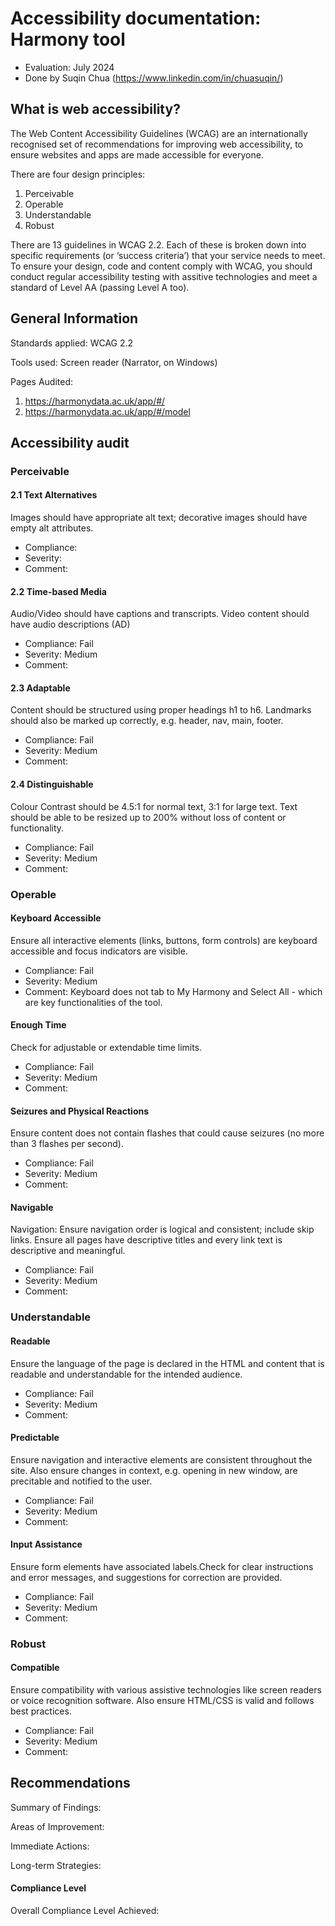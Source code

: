 # Accessibility documentation: Harmony tool
- Evaluation: July 2024
- Done by Suqin Chua (https://www.linkedin.com/in/chuasuqin/)

## What is web accessibility?
The Web Content Accessibility Guidelines (WCAG) are an internationally recognised set of recommendations for improving web accessibility, to ensure websites and apps are made accessible for everyone.

There are four design principles:
1. Perceivable
2. Operable
3. Understandable
4. Robust

There are 13 guidelines in WCAG 2.2. Each of these is broken down into specific requirements (or ‘success criteria’) that your service needs to meet. To ensure your design, code and content comply with WCAG, you should conduct regular accessibility testing with assitive technologies and meet a standard of Level AA (passing Level A too).

## General Information
Standards applied: WCAG 2.2

Tools used: Screen reader (Narrator, on Windows)

Pages Audited:
1. https://harmonydata.ac.uk/app/#/
2. https://harmonydata.ac.uk/app/#/model

## Accessibility audit
### Perceivable
#### 2.1 Text Alternatives
Images should have appropriate alt text; decorative images should have empty alt attributes.
- Compliance: 
- Severity: 
- Comment:
#### 2.2 Time-based Media
Audio/Video should have captions and transcripts. Video content should have audio descriptions (AD)
- Compliance: Fail
- Severity: Medium
- Comment:
#### 2.3 Adaptable
Content should be structured using proper headings h1 to h6. Landmarks should also be marked up correctly, e.g. header, nav, main, footer.
- Compliance: Fail
- Severity: Medium
- Comment:
#### 2.4 Distinguishable
Colour Contrast should be 4.5:1 for normal text, 3:1 for large text. Text should be able to be resized up to 200% without loss of content or functionality.
- Compliance: Fail
- Severity: Medium
- Comment:

### Operable
#### Keyboard Accessible
Ensure all interactive elements (links, buttons, form controls) are keyboard accessible and focus indicators are visible.
- Compliance: Fail
- Severity: Medium
- Comment: Keyboard does not tab to My Harmony and Select All - which are key functionalities of the tool.
#### Enough Time
Check for adjustable or extendable time limits.
- Compliance: Fail
- Severity: Medium
- Comment:
#### Seizures and Physical Reactions
Ensure content does not contain flashes that could cause seizures (no more than 3 flashes per second).
- Compliance: Fail
- Severity: Medium
- Comment:
#### Navigable
Navigation: Ensure navigation order is logical and consistent; include skip links. Ensure all pages have descriptive titles and every link text is descriptive and meaningful.
- Compliance: Fail
- Severity: Medium
- Comment:

### Understandable
#### Readable
Ensure the language of the page is declared in the HTML and content that is readable and understandable for the intended audience.
- Compliance: Fail
- Severity: Medium
- Comment:
#### Predictable
Ensure navigation and interactive elements are consistent throughout the site. Also ensure changes in context, e.g. opening in new window, are precitable and notified to the user.
- Compliance: Fail
- Severity: Medium
- Comment:
#### Input Assistance
Ensure form elements have associated labels.Check for clear instructions and error messages, and suggestions for correction are provided.
- Compliance: Fail
- Severity: Medium
- Comment:

### Robust
#### Compatible
Ensure compatibility with various assistive technologies like screen readers or voice recognition software. Also ensure HTML/CSS is valid and follows best practices.
- Compliance: Fail
- Severity: Medium
- Comment:
## Recommendations
Summary of Findings:

Areas of Improvement:

Immediate Actions:

Long-term Strategies:

#### Compliance Level
Overall Compliance Level Achieved:
